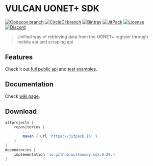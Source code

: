 # VULCAN UONET+ SDK

[![Codecov branch](https://img.shields.io/codecov/c/github/wulkanowy/sdk/master.svg?style=flat-square)](https://codecov.io/gh/wulkanowy/sdk)
[![CircleCI branch](https://img.shields.io/circleci/project/github/wulkanowy/sdk/master.svg?style=flat-square)](https://circleci.com/gh/wulkanowy/sdk)
[![Bintray](https://img.shields.io/bintray/v/wulkanowy/wulkanowy/sdk.svg?style=flat-square)](https://bintray.com/wulkanowy/wulkanowy/sdk)
[![JitPack](https://img.shields.io/jitpack/v/wulkanowy/sdk.svg?style=flat-square)](https://jitpack.io/#wulkanowy/sdk)
[![License](https://img.shields.io/github/license/wulkanowy/sdk.svg?style=flat-square)](https://github.com/wulkanowy/sdk)
[![Discord](https://img.shields.io/discord/390889354199040011.svg?style=flat-square)](https://discord.gg/vccAQBr)

> Unified way of retrieving data from the UONET+ register through mobile api and scraping api

## Features

Check it out [full public api](https://github.com/wulkanowy/sdk/blob/master/sdk/src/main/kotlin/io/github/wulkanowy/sdk/Sdk.kt)
and [test examples](https://github.com/wulkanowy/sdk/blob/master/sdk/src/test/kotlin/io/github/wulkanowy/sdk/SdkRemoteTest.kt).


## Documentation

Check [wiki page](https://github.com/wulkanowy/sdk/wiki).

## Download

```gradle
allprojects {
    repositories {
        ...
        maven { url 'https://jitpack.io' }
    }
}
dependencies {
    implementation 'io.github.wulkanowy:sdk:0.20.4'
}
```
